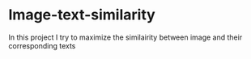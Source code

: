 # Image-text-similarity
In this project I try to maximize the similairity between image and their corresponding texts
